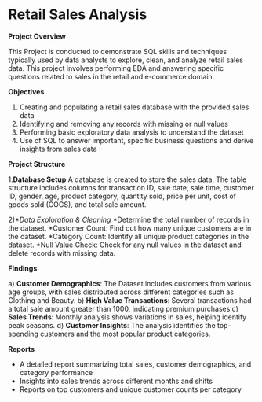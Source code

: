 # Retail Sales Analysis

**Project Overview**

This Project is conducted to demonstrate SQL skills and techniques typically used by data analysts to explore, clean, and analyze retail sales data. This project involves performing EDA and answering specific questions related to sales in the retail and e-commerce domain.

**Objectives**

1) Creating and populating a retail sales database with the provided sales data
2) Identifying and removing any records with missing or null values
3) Performing basic exploratory data analysis to understand the dataset
4) Use of SQL to answer important, specific business questions and derive insights from sales data

**Project Structure**

1.**Database Setup**
A database is created to store the sales data. The table structure includes columns for transaction ID, sale date, sale time, customer ID, gender, age, product category, quantity sold, price per unit, cost of goods sold (COGS), and total sale amount.

2)**Data Exploration & Cleaning*
*Determine the total number of records in the dataset.
*Customer Count: Find out how many unique customers are in the dataset.
*Category Count: Identify all unique product categories in the dataset.
*Null Value Check: Check for any null values in the dataset and delete records with missing data.

**Findings**

a) **Customer Demographics**: The Dataset includes customers from various age groups, with sales distributed across 
   different categories such as Clothing and Beauty.
b) **High Value Transactions**: Several transactions had a total sale amount greater than 1000, indicating premium purchases
c) **Sales Trends**: Monthly analysis shows variations in sales, helping identify peak seasons.
d) **Customer Insights**: The analysis identifies the top-spending customers and the most popular product categories.

**Reports**
* A detailed report summarizing total sales, customer demographics, and category performance
* Insights into sales trends across different months and shifts
* Reports on top customers and unique customer counts per category
